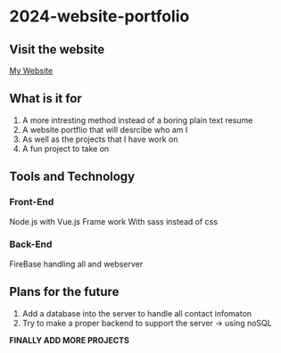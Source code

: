 # 2024-website-portfolio

## Visit the website
[My Website](https://www.tztan.net)

## What is it for
1. A more intresting method instead of a boring plain text resume
2. A website portflio that will desrcibe who am I
3. As well as the projects that I have work on
4. A fun project to take on 

## Tools and Technology

### Front-End
Node.js with Vue.js Frame work 
With sass instead of css



### Back-End
FireBase handling all and webserver


## Plans for the future 
1. Add a database into the server to handle all contact infomaton
2. Try to make a proper backend to support the server -> using noSQL 

**FINALLY ADD MORE PROJECTS**
